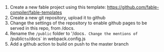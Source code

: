 1. Create a new fable project using this template: https://github.com/fable-compiler/fable-templates
2. Create a new git repository, upload it to github
3. Change the settings of the repository to enable github pages to be served in this repo, from /docs.
4. Rename the `/public` folder to '/docs`. Change the mentions of `/public` to `/docs` in webpack.config.js
5. Add a github action to build on push to the master branch